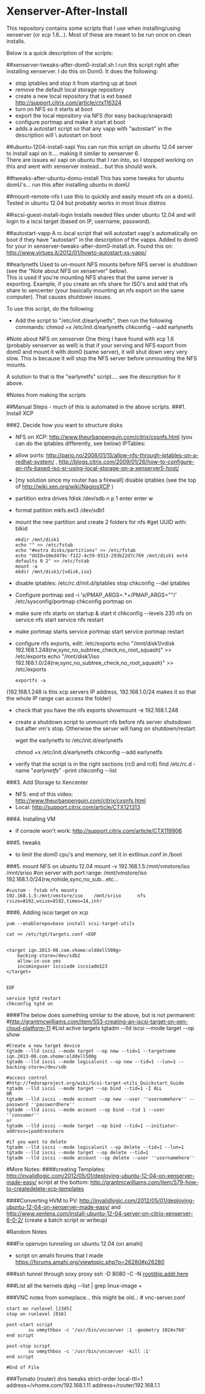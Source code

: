 Xenserver-After-Install
=======================

This repository contains some scripts that I use when installing/using xenserver (or xcp 1.6...).
Most of these are meant to be run once on clean installs.  

Below is a quick description of the scripts:

##xenserver-tweaks-after-dom0-install.sh
I run this script right after installing xenserver.  I do this on Dom0.  It does the following:
   - stop iptables and stop it from starting up at boot
   - remove the default local storage repository
   - create a new local repository that is ext based http://support.citrix.com/article/ctx116324
   - turn on NFS so it starts at boot
   - export the local repository via NFS (for easy backup/snapraid)
   - configure portmap and make it start at boot
   - adds a autostart script so that any vapp with "autostart" in the description will \ 
       autostart on boot
       
##ubuntu-1204-install-xapi
You can run this script on ubuntu 12.04 server to install xapi on it.... making it similar to xenserver 6.  
There are issues w/ xapi on ubuntu that I ran into, so I stopped working on this and went with xenserver instead...
but this should work.

##tweaks-after-ubuntu-domu-install
This has some tweaks for ubuntu domU's... run this after installing ubuntu in domU

##mount-remote-nfs
I use this to quickly and easily mount nfs on a domU.  Tested in ubuntu 12.04 but probably works in most linux distros

##iscsi-guest-install-login
Installs needed files under ubuntu 12.04 and will login to a iscsi target (based on IP, username, password).

##autostart-vapp
A rc.local script that will autostart vapp's automatically on boot if they have "autostart" in the description of the vapps. 
Added to dom0 for your in xenserver-tweaks-after-dom0-install.sh. Found this on: http://www.virtues.it/2012/01/howto-autostart-xs-vapp/

##earlynetfs
Used to un-mount NFS mounts before NFS server is shutdown (see the "Note about NFS on xenserver" below).  
This is used if you're mounting NFS shares that the same server is exporting.  Example, if you create an nfs share for ISO's 
and add that nfs share to xencenter (your basically mounting an nfs export on the same computer).  That causes shutdown issues.

To use this script, do the following:
- Add the script to "/etc/init.d/earlynetfs", then run the following commands:
      chmod +x /etc/init.d/earlynetfs
      chkconfig --add earlynetfs


#Note about NFS on xenserver
One thing I have found with xcp 1.6 (probably xenserver as well) is that if your serving and NFS export from dom0 
and mount it with dom0 (same server), it will shut down very very slow.  This is because it will stop the NFS server before 
unmounting the NFS mounts.

A solution to that is the "earlynetfs" script.... see the description for it above.







#Notes from making the scripts

##Manual Steps - much of this is automated in the above scripts. 
###1. Install XCP

###2. Decide how you want to structure disks
-  NFS on XCP: http://www.theurbanpenguin.com/citrix/cxsnfs.html (you can do the iptables differently, see below)
IPTables: 
- allow ports: http://pario.no/2008/01/15/allow-nfs-through-iptables-on-a-redhat-system/ , http://blogs.citrix.com/2009/01/26/how-to-configure-an-nfs-based-iso-sr-using-local-storage-on-a-xenserver5-host/
- [my solution since my router has a firewall] disable iptables (see the top of http://wiki.xen.org/wiki/NagiosXCP )

- partition extra drives
      fdisk /dev/sdb
        n
        p
        1
        enter
        enter
        w

- format patition
      mkfs.ext3 /dev/sdb1

- mount the new partition and create 2 folders for nfs
      #get UUID with:
      blkid
    
      mkdir /mnt/disk1
      echo "" >> /etc/fstab
      echo "#extra disks/partitions" >> /etc/fstab
      echo "UUID=10ed479c-f122-4c59-9313-293b22d7c769 /mnt/disk1 ext4 defaults 0 2" >> /etc/fstab
      mount -a
      mkdir /mnt/disk1/{vdisk,iso}

- disable iptables:
      /etc/rc.d/init.d/iptables stop
      chkconfig --del iptables

- Configure portmap
      sed -i 's/PMAP_ARGS=.*\+/PMAP_ARGS=""/' /etc/sysconfig/portmap
      chkconfig portmap on

- make sure nfs starts on startup & start it
      chkconfig --levels 235 nfs on 
      service nfs start
      service nfs restart

- make portmap starts
      service portmap start
      service portmap restart


- configure nfs exports, edit: /etc/exports
      echo "/mnt/disk1/vdisk        192.168.1.248(rw,sync,no_subtree_check,no_root_squash)" >> /etc/exports
      echo "/mnt/disk1/iso        192.168.1.0/24(rw,sync,no_subtree_check,no_root_squash)" >> /etc/exports
      
      exportfs -a

(192.168.1.248 is this xcp servers IP address, 192.168.1.0/24 makes it so that the whole IP range can access the folder)


- check that you have the nfs exports
      showmount -e 192.168.1.248

- create a shutdown script to unmount nfs before nfs server shutsdown but after vm's stop.  Otherwise the server will hang on shutdown/restart
    
    wget the earlynetfs to /etc/init.d/earlynetfs 
    
    chmod +x /etc/init.d/earlynetfs
    chkconfig --add earlynetfs


- verify that the script is in the right sections (rc0 and rc6)
    find /etc/rc.d -name "*earlynetfs*" -print
    chkconfig --list

###3. Add Storage to Xencenter
- NFS: end of this video: http://www.theurbanpenguin.com/citrix/cxsnfs.html
- Local: http://support.citrix.com/article/CTX121313

###4. Installing VM
- if console won't work: http://support.citrix.com/article/CTX119906

###5. tweaks
- to limit the dom0 cpu's and memory, set it in extlinux.conf in /boot

###5. mount NFS on ubuntu 12.04
    mount -v 192.168.1.5:/mnt/vmstore/iso /mnt/sriso
    #on server with port range: /mnt/vmstore/iso        192.168.1.0/24(rw,nohide,sync,no_sub...etc...

    #custom - fstab nfs mounts
    192.168.1.5:/mnt/vmstore/iso    /mnt/sriso      nfs     rsize=8192,wsize=8192,timeo=14,intr

###6. Adding iscsi target on xcp

    yum --enablerepo=base install scsi-target-utils
    
    cat >> /etc/tgt/targets.conf <EOF
    
    
    <target iqn.2013-08.com.vhome:olddell500g>
        backing-store=/dev/sdb2 
        allow-in-use yes
        incominguser iscsiadm iscsiadm123
    </target>
    
    
    EOF
    
    service tgtd restart
    chkconfig tgtd on


####The below does something similar to the above, but is not permanent:
    #http://grantmcwilliams.com/item/553-creating-an-iscsi-target-on-xen-cloud-platform-11
    #List active targets
    tgtadm --lld iscsi --mode target --op show
    
    #Create a new target device
    tgtadm --lld iscsi --mode target --op new --tid=1 --targetname iqn.2013-08.com.vhome:olddell500g
    tgtadm --lld iscsi --mode logicalunit --op new --tid=1 --lun=1 --backing-store=/dev/sdb
    
    #access control
    #http://fedoraproject.org/wiki/Scsi-target-utils_Quickstart_Guide
    tgtadm --lld iscsi --mode target --op bind --tid=1 -I ALL
    OR
    tgtadm --lld iscsi --mode account --op new --user ''usernamehere'' --password ''passwordhere''
    tgtadm --lld iscsi --mode account --op bind --tid 1 --user ''consumer''
    or
    tgtadm --lld iscsi --mode target --op bind --tid=1 --initiator-address=ipaddresshere
    
    #if you want to delete
    tgtadm --lld iscsi --mode logicalunit --op delete --tid=1 --lun=1
    tgtadm --lld iscsi --mode target --op delete --tid=1 
    tgtadm --lld iscsi --mode account --op delete --user ''usernamehere''





#More Notes: 
####creating Templates:
http://invalidlogic.com/2012/05/01/deploying-ubuntu-12-04-on-xenserver-made-easy/
script at the bottom: http://grantmcwilliams.com/item/579-how-to-createdelete-xcp-templates

####Converting HVM to PV:
http://invalidlogic.com/2012/05/01/deploying-ubuntu-12-04-on-xenserver-made-easy/
and http://www.xenlens.com/install-ubuntu-12-04-server-on-citrix-xenserver-6-0-2/
(create a batch script or writeup)


#Random Notes

###Fix openvpn tunneling on ubuntu 12.04 (on amahi)
- script on amahi forums that I made
    https://forums.amahi.org/viewtopic.php?p=26280#p26280

###ssh tunnel through soxy proxy
    ssh -D 8080 -C -N root@ip.addr.here

###List all the kernels
    dpkg --list | grep linux-image +

###VNC notes from someplace... this might be old..:
    # vnc-server.conf
    
    start on runlevel [2345]
    stop on runlevel [016]
    
    post-start script
            su vmmythbox -c '/usr/bin/vncserver :1 -geometry 1024x768'
    end script
    
    post-stop script
            su vmmythbox -c '/usr/bin/vncserver -kill :1'
    end script
    
    #End of File
    
###Tomato (router) dns tweaks
    strict-order
    local-ttl=1
    address=/vhome.com/192.168.1.11
    address=/router/192.168.1.1


